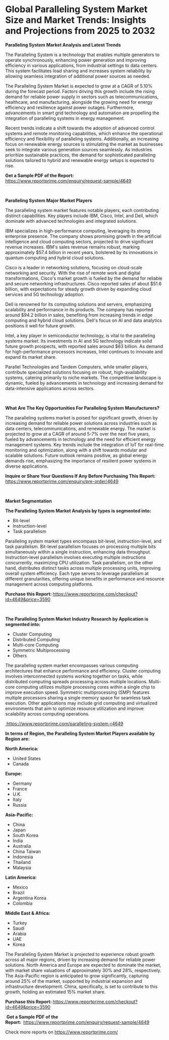 <p><h1>Global Paralleling System Market Size and Market Trends: Insights and Projections from 2025 to 2032</h1></p><p><strong>Paralleling System Market Analysis and Latest Trends</strong></p>
<p><p>The Paralleling System is a technology that enables multiple generators to operate synchronously, enhancing power generation and improving efficiency in various applications, from industrial settings to data centers. This system facilitates load sharing and increases system reliability by allowing seamless integration of additional power sources as needed. </p><p>The Paralleling System Market is expected to grow at a CAGR of 5.10% during the forecast period. Factors driving this growth include the rising demand for reliable power supply in sectors such as telecommunications, healthcare, and manufacturing, alongside the growing need for energy efficiency and resilience against power outages. Furthermore, advancements in smart grid technology and automation are propelling the integration of paralleling systems in energy management.</p><p>Recent trends indicate a shift towards the adoption of advanced control systems and remote monitoring capabilities, which enhance the operational efficiency and flexibility of paralleling systems. Additionally, an increasing focus on renewable energy sources is stimulating the market as businesses seek to integrate various generation sources seamlessly. As industries prioritize sustainable practices, the demand for sophisticated paralleling solutions tailored to hybrid and renewable energy setups is expected to rise.</p></p>
<p><strong>Get a Sample PDF of the Report:&nbsp;</strong> <a href="https://www.reportprime.com/enquiry/request-sample/4649?utm_campaign=2946&utm_medium=2&utm_source=Github&utm_content=ia&utm_term=19032025&utm_id=paralleling-system">https://www.reportprime.com/enquiry/request-sample/4649</a></p>
<p>&nbsp;</p>
<p><strong>Paralleling System Major Market Players</strong></p>
<p><p>The paralleling system market features notable players, each contributing distinct capabilities. Key players include IBM, Cisco, Intel, and Dell, which dominate with advanced technologies and integrated solutions.</p><p>IBM specializes in high-performance computing, leveraging its strong enterprise presence. The company shows promising growth in the artificial intelligence and cloud computing sectors, projected to drive significant revenue increases. IBM's sales revenue remains robust, marking approximately $57.4 billion in recent years, bolstered by its innovations in quantum computing and hybrid cloud solutions.</p><p>Cisco is a leader in networking solutions, focusing on cloud-scale networking and security. With the rise of remote work and digital transformations, Cisco's market growth is fueled by the demand for reliable and secure networking infrastructures. Cisco reported sales of about $51.6 billion, with expectations for steady growth driven by expanding cloud services and 5G technology adoption.</p><p>Dell is renowned for its computing solutions and servers, emphasizing scalability and performance in its products. The company has reported around $94.2 billion in sales, benefiting from increasing trends in edge computing and hybrid cloud solutions. Dell's focus on AI and data analytics positions it well for future growth.</p><p>Intel, a key player in semiconductor technology, is vital to the paralleling systems market. Its investments in AI and 5G technology indicate solid future growth prospects, with reported sales around $63 billion. As demand for high-performance processors increases, Intel continues to innovate and expand its market share.</p><p>Parallel Technologies and Tandem Computers, while smaller players, contribute specialized solutions focusing on robust, high-availability systems, catering primarily to niche markets. The competitive landscape is dynamic, fueled by advancements in technology and increasing demand for data-intensive applications across sectors.</p></p>
<p>&nbsp;</p>
<p><strong>What Are The Key Opportunities For Paralleling System Manufacturers?</strong></p>
<p><p>The paralleling systems market is poised for significant growth, driven by increasing demand for reliable power solutions across industries such as data centers, telecommunications, and renewable energy. The market is projected to grow at a CAGR of around 5-7% over the next five years, fueled by advancements in technology and the need for efficient energy management systems. Key trends include the integration of IoT for real-time monitoring and optimization, along with a shift towards modular and scalable solutions. Future outlook remains positive, as global energy demands rise, emphasizing the importance of resilient power systems in diverse applications.</p></p>
<p><strong>Inquire or Share Your Questions If Any Before Purchasing This Report:</strong> <a href="https://www.reportprime.com/enquiry/pre-order/4649?utm_campaign=2946&utm_medium=2&utm_source=Github&utm_content=ia&utm_term=19032025&utm_id=paralleling-system">https://www.reportprime.com/enquiry/pre-order/4649</a></p>
<p>&nbsp;</p>
<p><strong>Market Segmentation</strong></p>
<p><strong>The Paralleling System Market Analysis by types is segmented into:</strong></p>
<p><ul><li>Bit-level</li><li>Instruction-level</li><li>Task parallelism</li></ul></p>
<p><p>Paralleling system market types encompass bit-level, instruction-level, and task parallelism. Bit-level parallelism focuses on processing multiple bits simultaneously within a single instruction, enhancing data throughput. Instruction-level parallelism involves executing multiple instructions concurrently, maximizing CPU utilization. Task parallelism, on the other hand, distributes distinct tasks across multiple processing units, improving overall system efficiency. Each type serves to leverage parallelism at different granularities, offering unique benefits in performance and resource management across computing platforms.</p></p>
<p><strong>Purchase this Report:&nbsp;</strong><a href="https://www.reportprime.com/checkout?id=4649&price=3590&utm_campaign=2946&utm_medium=2&utm_source=Github&utm_content=ia&utm_term=19032025&utm_id=paralleling-system">https://www.reportprime.com/checkout?id=4649&price=3590</a></p>
<p>&nbsp;</p>
<p><strong>The Paralleling System Market Industry Research by Application is segmented into:</strong></p>
<p><ul><li>Cluster Computing</li><li>Distributed Computing</li><li>Multi-core Computing</li><li>Symmetric Multiprocessing</li><li>Others</li></ul></p>
<p><p>The paralleling system market encompasses various computing architectures that enhance performance and efficiency. Cluster computing involves interconnected systems working together on tasks, while distributed computing spreads processing across multiple locations. Multi-core computing utilizes multiple processing cores within a single chip to improve execution speed. Symmetric multiprocessing (SMP) features multiple processors sharing a single memory space for seamless task execution. Other applications may include grid computing and virtualized environments that aim to optimize resource utilization and improve scalability across computing operations.</p></p>
<p><a href="https://www.reportprime.com/paralleling-system-r4649?utm_campaign=2946&utm_medium=2&utm_source=Github&utm_content=ia&utm_term=19032025&utm_id=paralleling-system">&nbsp;https://www.reportprime.com/paralleling-system-r4649</a></p>
<p><strong>In terms of Region, the Paralleling System Market Players available by Region are:</strong></p>
<p>
    <p> <strong> North America: </strong>
        <ul>
            <li>United States</li>
            <li>Canada</li>
        </ul>
        </p> 
    <p> <strong> Europe: </strong>
        <ul>
            <li>Germany</li>
            <li>France</li>
            <li>U.K.</li>
            <li>Italy</li>
            <li>Russia</li>
        </ul>
        </p> 
    <p> <strong> Asia-Pacific: </strong>
        <ul>
            <li>China</li>
            <li>Japan</li>
            <li>South Korea</li>
            <li>India</li>
            <li>Australia</li>
            <li>China Taiwan</li>
            <li>Indonesia</li>
            <li>Thailand</li>
            <li>Malaysia</li>
        </ul>
        </p> 
    <p> <strong> Latin America: </strong>
        <ul>
            <li>Mexico</li>
            <li>Brazil</li>
            <li>Argentina Korea</li>
            <li>Colombia</li>
        </ul>
        </p> 
    <p> <strong> Middle East & Africa: </strong>
        <ul>
            <li>Turkey</li>
            <li>Saudi</li>
            <li>Arabia</li>
            <li>UAE</li>
            <li>Korea</li>
        </ul>
    </p>
    </p>
<p><p>The Paralleling System Market is projected to experience robust growth across all major regions, driven by increasing demand for reliable power solutions. North America and Europe are expected to dominate the market, with market share valuations of approximately 30% and 28%, respectively. The Asia-Pacific region is anticipated to grow significantly, capturing around 25% of the market, supported by industrial expansion and infrastructure development. China, specifically, is set to contribute to this growth, holding an estimated 15% market share.</p></p>
<p><strong>Purchase this Report: </strong><a href="https://www.reportprime.com/checkout?id=4649&price=3590&utm_campaign=2946&utm_medium=2&utm_source=Github&utm_content=ia&utm_term=19032025&utm_id=paralleling-system">https://www.reportprime.com/checkout?id=4649&price=3590</a></p>
<p>&nbsp;<strong>Get a Sample PDF of the Report:&nbsp;&nbsp;</strong><a href="https://www.reportprime.com/enquiry/request-sample/4649?utm_campaign=2946&utm_medium=2&utm_source=Github&utm_content=ia&utm_term=19032025&utm_id=paralleling-system">https://www.reportprime.com/enquiry/request-sample/4649</a></p>
<p><strong></strong></p>
<p>Check more reports on <a href="https://www.reportprime.com/?utm_campaign=2946&utm_medium=2&utm_source=Github&utm_content=ia&utm_term=19032025&utm_id=paralleling-system">https://www.reportprime.com/</a></p>